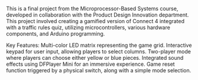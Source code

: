 This is a final project from the Microprocessor-Based Systems course, developed in collaboration with the Product Design Innovation department. This project involved creating a gamified version of Connect 4 integrated with a traffic rules quiz, utilizing microcontrollers, various hardware components, and Arduino programming.

Key Features:
Multi-color LED matrix representing the game grid.
Interactive keypad for user input, allowing players to select columns.
Two-player mode where players can choose either yellow or blue pieces.
Integrated sound effects using DFPlayer Mini for an immersive experience.
Game reset function triggered by a physical switch, along with a simple mode selection.
